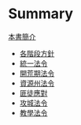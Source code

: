 # Summary

[本書簡介][1]
- [各階段方針][2]
- [統一法令][3]
- [開荒期法令][4]
- [資源州法令][5]
- [匪徒應對][6]
- [攻城法令][7]
- [教學法令][8]

[1]:	./intro.md "本書簡介"
[2]:	./direction/direction.md "各階段方針"
[3]:	./rules/default.md "統一法令"
[4]:	./rules/starter.md "開荒期法令"
[5]:	./rules/resource-area.md "資源州法令"
[6]:	./rules/gangster.md "匪徒應對"
[7]:	./rules/siege.md "攻城法令"
[8]:	./rules/tutorials.md "教學法令"